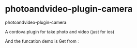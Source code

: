 # photoandvideo-plugin-camera
photoandvideo-plugin-camera

A cordova plugin for take photo and video (just for ios)

And the funcation demo is Get from : 
